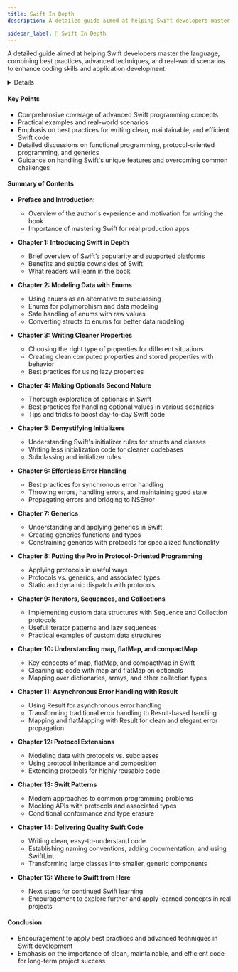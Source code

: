 ```yaml
---
title: Swift In Depth
description: A detailed guide aimed at helping Swift developers master the language, combining best practices, advanced techniques, and real-world scenarios to enhance coding skills and application development.

sidebar_label: 📕 Swift In Depth
---
```


A detailed guide aimed at helping Swift developers master the language, combining best practices, advanced techniques, and real-world scenarios to enhance coding skills and application development.

<details>

**URL:** https://www.oreilly.com/library/view/swift-in-depth/9781617295188/

**Published:** 2019  

**Authors:** `Tjeerd in ’t Veen`

**Tags:**  
`Swift`, `iOS Development`, `Advanced Programming`, `Best Practices`, `Functional Programming`

</details>

#### Key Points
- Comprehensive coverage of advanced Swift programming concepts
- Practical examples and real-world scenarios
- Emphasis on best practices for writing clean, maintainable, and efficient Swift code
- Detailed discussions on functional programming, protocol-oriented programming, and generics
- Guidance on handling Swift's unique features and overcoming common challenges

#### Summary of Contents
- **Preface and Introduction:** 
  - Overview of the author's experience and motivation for writing the book
  - Importance of mastering Swift for real production apps

- **Chapter 1: Introducing Swift in Depth**
  - Brief overview of Swift’s popularity and supported platforms
  - Benefits and subtle downsides of Swift
  - What readers will learn in the book

- **Chapter 2: Modeling Data with Enums**
  - Using enums as an alternative to subclassing
  - Enums for polymorphism and data modeling
  - Safe handling of enums with raw values
  - Converting structs to enums for better data modeling

- **Chapter 3: Writing Cleaner Properties**
  - Choosing the right type of properties for different situations
  - Creating clean computed properties and stored properties with behavior
  - Best practices for using lazy properties

- **Chapter 4: Making Optionals Second Nature**
  - Thorough exploration of optionals in Swift
  - Best practices for handling optional values in various scenarios
  - Tips and tricks to boost day-to-day Swift code

- **Chapter 5: Demystifying Initializers**
  - Understanding Swift's initializer rules for structs and classes
  - Writing less initialization code for cleaner codebases
  - Subclassing and initializer rules

- **Chapter 6: Effortless Error Handling**
  - Best practices for synchronous error handling
  - Throwing errors, handling errors, and maintaining good state
  - Propagating errors and bridging to NSError

- **Chapter 7: Generics**
  - Understanding and applying generics in Swift
  - Creating generics functions and types
  - Constraining generics with protocols for specialized functionality

- **Chapter 8: Putting the Pro in Protocol-Oriented Programming**
  - Applying protocols in useful ways
  - Protocols vs. generics, and associated types
  - Static and dynamic dispatch with protocols

- **Chapter 9: Iterators, Sequences, and Collections**
  - Implementing custom data structures with Sequence and Collection protocols
  - Useful iterator patterns and lazy sequences
  - Practical examples of custom data structures

- **Chapter 10: Understanding map, flatMap, and compactMap**
  - Key concepts of map, flatMap, and compactMap in Swift
  - Cleaning up code with map and flatMap on optionals
  - Mapping over dictionaries, arrays, and other collection types

- **Chapter 11: Asynchronous Error Handling with Result**
  - Using Result for asynchronous error handling
  - Transforming traditional error handling to Result-based handling
  - Mapping and flatMapping with Result for clean and elegant error propagation

- **Chapter 12: Protocol Extensions**
  - Modeling data with protocols vs. subclasses
  - Using protocol inheritance and composition
  - Extending protocols for highly reusable code

- **Chapter 13: Swift Patterns**
  - Modern approaches to common programming problems
  - Mocking APIs with protocols and associated types
  - Conditional conformance and type erasure

- **Chapter 14: Delivering Quality Swift Code**
  - Writing clean, easy-to-understand code
  - Establishing naming conventions, adding documentation, and using SwiftLint
  - Transforming large classes into smaller, generic components

- **Chapter 15: Where to Swift from Here**
  - Next steps for continued Swift learning
  - Encouragement to explore further and apply learned concepts in real projects

#### Conclusion
- Encouragement to apply best practices and advanced techniques in Swift development
- Emphasis on the importance of clean, maintainable, and efficient code for long-term project success

<LinkCard title="Link to Book" href="https://www.oreilly.com/library/view/swift-in-depth/9781617295188/" />
